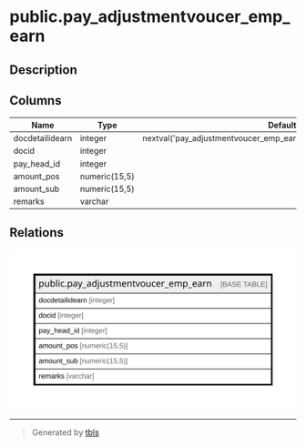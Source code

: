 # public.pay_adjustmentvoucer_emp_earn

## Description

## Columns

| Name | Type | Default | Nullable | Children | Parents | Comment |
| ---- | ---- | ------- | -------- | -------- | ------- | ------- |
| docdetailidearn | integer | nextval('pay_adjustmentvoucer_emp_earn_docdetailidearn_seq'::regclass) | false |  |  |  |
| docid | integer |  | false |  |  |  |
| pay_head_id | integer |  | false |  |  |  |
| amount_pos | numeric(15,5) |  | true |  |  |  |
| amount_sub | numeric(15,5) |  | true |  |  |  |
| remarks | varchar |  | true |  |  |  |

## Relations

![er](public.pay_adjustmentvoucer_emp_earn.svg)

---

> Generated by [tbls](https://github.com/k1LoW/tbls)
